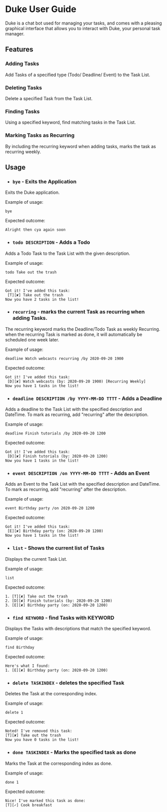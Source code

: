 # Duke User Guide
Duke is a chat bot used for managing your tasks, 
and comes with a pleasing graphical interface that allows you
to interact with Duke, your personal task manager.

## Features 

### Adding Tasks
Add Tasks of a specified type (Todo/ Deadline/ Event) to the Task List.

### Deleting Tasks
Delete a specified Task from the Task List.

### Finding Tasks
Using a specified keyword, find matching tasks in the Task List.

### Marking Tasks as Recurring
By including the recurring keyword when adding tasks, marks the task as recurring weekly.
## Usage

- ### `bye` - Exits the Application
Exits the Duke application.

Example of usage: 

`bye`

Expected outcome:

`Alright then cya again soon`

- ### `todo DESCRIPTION` - Adds a Todo
Adds a Todo Task to the Task List with the given description.

Example of usage:
 
`todo Take out the trash`

Expected outcome:

```
Got it! I've added this task:
 [T][✘] Take out the trash
Now you have 2 tasks in the list!
```

- ### `recurring` - marks the current Task as recurring when adding Tasks.
The recurring keyword marks the Deadline/Todo Task as weekly Recurring.
when the recurring Task is marked as done, it will automatically be scheduled one week later.

Example of usage:

`deadline Watch webcasts recurring /by 2020-09-20 1900`

Expected outcome:

```
Got it! I've added this task:
 [D][✘] Watch webcasts (by: 2020-09-20 1900) [Recurring Weekly]
Now you have 1 tasks in the list!
```

- ### `deadline DESCRIPTION /by YYYY-MM-DD TTTT` - Adds a Deadline
Adds a deadline to the Task List with the specified description and DateTime.
To mark as recurring, add "recurring" after the description.

Example of usage:

`deadline Finish tutorials /by 2020-09-20 1200`

Expected outcome:

```
Got it! I've added this task:
 [D][✘] Finish tutorials (by: 2020-09-20 1200)
Now you have 1 tasks in the list!
```

- ### `event DESCRIPTION /on YYYY-MM-DD TTTT` - Adds an Event
Adds an Event to the Task List with the specified description and DateTime.
To mark as recurring, add "recurring" after the description.

Example of usage:

`event Birthday party /on 2020-09-20 1200`

Expected outcome:

```
Got it! I've added this task:
 [E][✘] Birthday party (on: 2020-09-20 1200)
Now you have 1 tasks in the list!
```

- ### `list` - Shows the current list of Tasks
Displays the current Task List.

Example of usage:

`list`

Expected outcome:

```
1. [T][✘] Take out the trash
2. [D][✘] Finish tutorials (by: 2020-09-20 1200)
3. [E][✘] Birthday party (on: 2020-09-20 1200)
```

- ### `find KEYWORD` - find Tasks with KEYWORD
Displays the Tasks with descriptions that match the specified keyword.

Example of usage:

`find Birthday`

Expected outcome:

```
Here's what I found:
1. [E][✘] Birthday party (on: 2020-09-20 1200)
```

- ### `delete TASKINDEX` - deletes the specified Task
Deletes the Task at the corresponding index.

Example of usage:

`delete 1`

Expected outcome:

```
Noted! I've removed this task:
[T][✘] Take out the trash
Now you have 0 tasks in the list!
```

- ### `done TASKINDEX` - Marks the specified task as done
Marks the Task at the corresponding index as done.

Example of usage:

`done 1`

Expected outcome:

```
Nice! I've marked this task as done:
[T][✓] Cook breakfast
```
